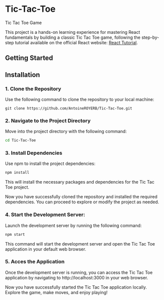 # Tic-Tac-Toe

Tic Tac Toe Game

This project is a hands-on learning experience for mastering React fundamentals by building a classic Tic Tac Toe game, following the step-by-step tutorial available on the official React website: [React Tutorial](https://react.dev/learn/tutorial-tic-tac-toe).

## Getting Started

## Installation

### 1. Clone the Repository

Use the following command to clone the repository to your local machine:

```bashl
git clone https://github.com/AntoineROYERB/Tic-Tac-Toe.git
```

### 2. Navigate to the Project Directory

Move into the project directory with the following command:

```bash
cd Tic-Tac-Toe
```

### 3. Install Dependencies

Use npm to install the project dependencies:

```bash
npm install
```

This will install the necessary packages and dependencies for the Tic Tac Toe project.

Now you have successfully cloned the repository and installed the required dependencies. You can proceed to explore or modify the project as needed.

### 4. Start the Development Server:

Launch the development server by running the following command:

```bash
npm start
```

This command will start the development server and open the Tic Tac Toe application in your default web browser.

### 5. Acces the Application

Once the development server is running, you can access the Tic Tac Toe application by navigating to http://localhost:3000 in your web browser.

Now you have successfully started the Tic Tac Toe application locally. Explore the game, make moves, and enjoy playing!
